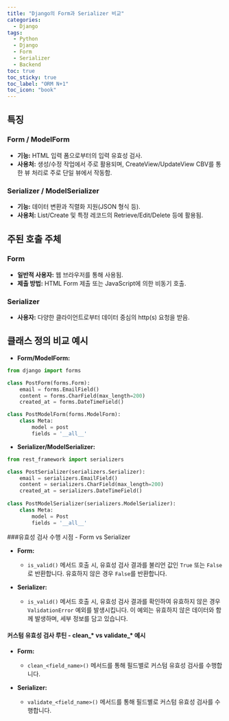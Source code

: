 ```yaml
---
title: "Django의 Form과 Serializer 비교"
categories:
  - Django
tags:
  - Python
  - Django
  - Form
  - Serializer
  - Backend
toc: true
toc_sticky: true
toc_label: "ORM N+1"
toc_icon: "book"
---
```


## 특징
### Form / ModelForm
- **기능:** HTML 입력 폼으로부터의 입력 유효성 검사.
- **사용처:** 생성/수정 작업에서 주로 활용되며, CreateView/UpdateView CBV를 통한 뷰 처리로 주로 단일 뷰에서 작동함.

### Serializer / ModelSerializer
- **기능:** 데이터 변환과 직렬화 지원(JSON 형식 등).
- **사용처:** List/Create 및 특정 레코드의 Retrieve/Edit/Delete 등에 활용됨.

## 주된 호출 주체

### Form
- **일반적 사용자:** 웹 브라우저를 통해 사용됨.
- **제출 방법:** HTML Form 제출 또는 JavaScript에 의한 비동기 호출.

### Serializer
- **사용자:** 다양한 클라이언트로부터 데이터 중심의 http(s) 요청을 받음.

## 클래스 정의 비교 예시

- **Form/ModelForm:**
  
```python
from django import forms

class PostForm(forms.Form):
    email = forms.EmailField()
    content = forms.CharField(max_length=200)
    created_at = forms.DateTimeField()

class PostModelForm(forms.ModelForm):
    class Meta:
        model = post
        fields = '__all__'
```

- **Serializer/ModelSerializer:**
  
```python
from rest_framework import serializers

class PostSerializer(serializers.Serializer):
    email = serializers.EmailField()
    content = serializers.CharField(max_length=200)
    created_at = serializers.DateTimeField()
  
class PostModelSerializer(serializers.ModelSerializer):
    class Meta:
        model = Post
        fields = '__all__'
```

###유효성 검사 수행 시점 - Form vs Serializer

- **Form:** 
    - `is_valid()` 메서드 호출 시, 유효성 검사 결과를 불리언 값인 `True` 또는 `False`로 반환합니다. 유효하지 않은 경우 `False`를 반환합니다.

- **Serializer:** 
    - `is_valid()` 메서드 호출 시, 유효성 검사 결과를 확인하여 유효하지 않은 경우 `ValidationError` 예외를 발생시킵니다. 이 예외는 유효하지 않은 데이터와 함께 발생하며, 세부 정보를 담고 있습니다.

#### 커스텀 유효성 검사 루틴 - clean_* vs validate_* 예시

- **Form:** 
    - `clean_<field_name>()` 메서드를 통해 필드별로 커스텀 유효성 검사를 수행합니다. 

- **Serializer:** 
    - `validate_<field_name>()` 메서드를 통해 필드별로 커스텀 유효성 검사를 수행합니다.
